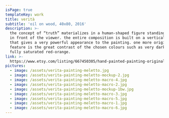 ```yaml
---
isPage: true
templateKey: work
title: verità
subtitle: 'oil on wood, 40x80, 2016'
description: >-
  the concept of “truth” materializes in a human-shaped figure standing straight
  in front of the viewer. the entire composition is built on a vertical symmetry
  that gives a very powerful appearance to the painting. one more original
  feature is the great contrast of the chosen colours such as very dark blue and
  fully saturated red-orange.
link: >-
  https://www.etsy.com/listing/667450305/hand-painted-painting-original?ref=shop_home_active_1&frs=1
pictures:
  - image: /assets/verita-painting-meletto.jpg
  - image: /assets/verita-painting-meletto-mockup-2.jpg
  - image: /assets/verita-painting-meletto-macro-4.jpg
  - image: /assets/verita-painting-meletto-macro-2.jpg
  - image: /assets/verita-painting-meletto-mockup-1bw.jpg
  - image: /assets/verita-painting-meletto-macro-3.jpg
  - image: /assets/verita-painting-meletto-macro-5.jpg
  - image: /assets/verita-painting-meletto-macro-1.jpg
  - image: /assets/verita-painting-meletto-macro-6.jpg
---
```


